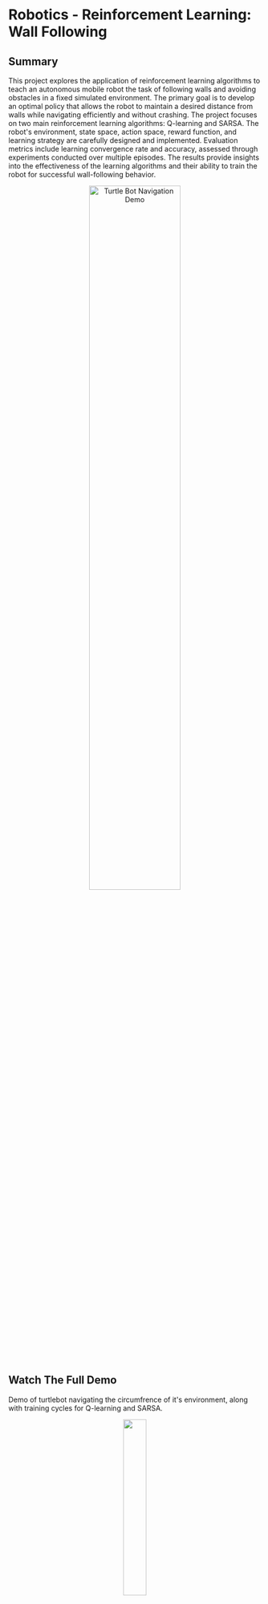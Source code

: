 # Robotics - Reinforcement Learning: Wall Following

## Summary

This project explores the application of reinforcement learning algorithms to teach an autonomous mobile robot the task of following walls and avoiding obstacles in a fixed simulated environment. The primary goal is to develop an optimal policy that allows the robot to maintain a desired distance from walls while navigating efficiently and without crashing. The project focuses on two main reinforcement learning algorithms: Q-learning and SARSA. The robot's environment, state space, action space, reward function, and learning strategy are carefully designed and implemented. Evaluation metrics include learning convergence rate and accuracy, assessed through experiments conducted over multiple episodes. The results provide insights into the effectiveness of the learning algorithms and their ability to train the robot for successful wall-following behavior.

<div style="text-align:center;">
  <img src="misc/images/demo.gif" alt="Turtle Bot Navigation Demo" width="60%">
</div>

## Watch The Full Demo

Demo of turtlebot navigating the circumfrence of it's environment, along with training cycles for Q-learning and SARSA.

<div style="text-align:center;">
  <a href="https://youtu.be/Ce2aRc1InvM" target="_blank"><img src="misc/images/demo_thumbnail.png" width="30%"></a>
</div>

Full report can be found in [reports/RL_For_Wall_Following_Report.pdf](reports/RL_For_Wall_Following_Report.pdf)

## Problem Formalism

Wall following, a fundamental behavior in mobile robotics, requires the robot to circumnavigate its environment while adhering to the topology of the surrounding walls. Successful wall following involves striking a delicate balance between speed and safety: moving too close to the wall risks collisions, while straying too far may lead to disorientation and loss of navigation reference.

The navigation task is formalized as follows: the robot is tasked with continuously moving forward while keeping a desired distance, $d_w$, from adjacent walls. This desired distance serves as a critical parameter, ensuring the robot maintains a balance between proximity to walls for efficient traversal and distance to prevent collisions. The optimal policy, defined by a mapping from states to control actions, dictates that the robot should maintain its distance from the wall at each time step without deviating from its forward trajectory or encountering obstacles.

To simplify the learning problem and focus on algorithm development, we employ a single static environment during training. This environment provides a controlled setting for the robot to learn navigation behaviors without the complexities introduced by stochastic elements. By isolating the navigation task to a fixed environment, we can systematically explore and evaluate reinforcement learning algorithms to teach the robot effective wall-following behavior.

<div style="text-align:center;">
  <img src="misc/images/envImage.png" alt="drawing" width="50%"/>
</div>

## TurtleBot 3 Waffle Pi Overview

The project utilizes the TurtleBot 3 Waffle Pi model within the Gazebo simulation environment. The TurtleBot 3 is a widely used and versatile mobile robot platform, known for its compact size and agility.

<div style="text-align:center;">
    <img src="misc/images/turtlebot.png" alt="TurtleBot 3 Waffle Pi Image" width="30%">
</div>

## Specifications

- **Dimensions:** The TurtleBot 3 is compact and agile, with dimensions suitable for navigating through various indoor environments.
- **Sensor Suite:** Equipped with a range of sensors including a LiDAR sensor for mapping and navigation, and a camera for visual perception.
- **Control System:** Utilizes a ROS (Robot Operating System) based control system, allowing for seamless integration with other ROS-based software packages.
- **Drive System:** The robot features differential drive for precise maneuverability and control.
- **Payload Capacity:** Capable of carrying additional payloads for various applications such as sensor modules or manipulators.

## Design Parameters

## States

States represent the current situation or configuration of the environment as perceived by the agent's sensors. In this project, states are defined by the tuples containing information about the distances measured by LiDAR sensors in different directions relative to the robot's position. These states provide essential context for the agent to make decisions about its next action.

States are defined as tuples consisting of four components, representing the status of each direction perceived by the LiDAR sensor:

```
state <-- (right status, front status, left status, right diagonal status)
```

Each direction's status is determined by the minimum LiDAR distance observed over specific angular intervals. The observation ranges for each direction are defined as follows:

| Direction       | Range       |
|-----------------|-------------|
| Right           | [245, 355]  |
| Front           | [-30, 30]   |
| Left            | [55, 125]   |
| Right Diagonal  | [265, 359]  |


These ranges help capture the immediate surroundings of the robot from various perspectives.

The minimum distance reading in each direction is then discretized into a finite set based on predefined thresholds:

| Right Status | Front Status | Left Status | Righ Diagonal |
|--------------|--------------|-------------|---------------|
|close [0, 0.35]|close [0, 0.5]|close [0, 0.6]|close [0, 0.85]|
|tilted close [0.35, 0.9 * d_w]|medium [0.5, 0.75]|far [0.6, 20]|far [0.85, 20]|
|good [0.9 * d_w, 1.1 * d_w]|far [0.75, 20]| | |
|tilted far [1.1 * d_w, 1.5 * d_w]| | | |
|far 1.5 * d_w, 20]| | | |



<div style="text-align:center;">
    <img src="misc/images/stateSpaceImage.png" alt="drawing" width="50%"/>
</div>


A single state is some combination of each of the directional status's.
And so there are

    |S| = 5 X 3 X 2 X 2 = 60 states



## Actions

In the reinforcement learning framework, the action space \( A \) comprises a set of control inputs that dictate the velocity of the robot. Each state in the environment corresponds to a single action from this action space. The robot's controller adjusts its velocity based on the selected action, enabling it to navigate the environment effectively.

### Available Actions

The following actions are available in the action space:

- **Straight**: This action instructs the robot to continue moving forward without any angular adjustments. It maintains the current heading of the robot.
  
- **Slight Left**: The robot executes a slight left turn, adjusting its trajectory to the left while maintaining forward motion. This action is useful for navigating gentle curves in the environment.

- **Hard Left**: With this action, the robot executes a more pronounced left turn, deviating significantly from its current heading to navigate sharper turns or obstacles on the left side.

- **Slight Right**: Similar to the slight left action, this command instructs the robot to execute a gentle right turn while continuing to move forward.

- **Hard Right**: The robot executes a substantial right turn, deviating significantly to the right from its current trajectory. This action is useful for navigating obstacles or sharp turns on the right side.

### Velocity Adjustment

Each action in the action space corresponds to a specific velocity profile, determining the speed and direction of the robot's movement. The controller translates the selected action into appropriate velocity commands, ensuring smooth and responsive navigation in the environment.

By selecting an appropriate action for each state, the reinforcement learning model guides the robot towards achieving its objectives while navigating safely and efficiently.

## Rewards

In the reinforcement learning framework employed for this project, both intrinsic and extrinsic rewards are utilized to guide the learning process of the autonomous robot. These rewards are tailored to encourage behaviors that facilitate safe and efficient navigation within the simulated environment.

### Extrinsic Reward

The extrinsic reward mechanism is based on the literal distance, \( d \), between the robot and the wall on its right side, denoted as \( d_w \). This reward system aims to incentivize the robot to maintain a fixed distance \( d_w \) from the wall, promoting smooth wall-following behavior. The extrinsic reward function employs a graduated approach, providing higher rewards for maintaining the desired distance and imposing penalties for deviating from it.

### Intrinsic Reward

Complementing the extrinsic reward, the intrinsic reward mechanism serves to discourage the adoption of risky actions by the robot. For instance, excessively rapid turns are penalized to deter erratic behavior that could lead to collisions or instability. By incorporating intrinsic rewards, the reinforcement learning algorithm learns to prioritize actions that strike a balance between efficiency and safety, fostering robust navigation strategies.

The combined use of intrinsic and extrinsic rewards creates a reinforcement signal that guides the robot's decision-making process, encouraging behaviors conducive to effective navigation while mitigating potential risks. This approach ensures that the autonomous agent learns to navigate the environment skillfully, adaptively adjusting its actions to achieve the desired objectives while maintaining safety and stability.

## Evaluation of Success

The success of the reinforcement learning algorithm is evaluated based on two key metrics: learning convergence rate and accuracy. These metrics offer insights into the effectiveness and efficiency of the learning process, shedding light on the algorithm's ability to acquire and generalize knowledge from the training environment.

### Learning Convergence Rate

The learning convergence rate measures the speed at which the algorithm converges to an acceptable policy. This is determined by analyzing the ratio of steps where the algorithm encounters a known state and selects the correct action, compared to the total number of epochs. A faster convergence speed indicates that the learning strategy is capable of acquiring satisfactory behaviors with fewer training cycles, demonstrating efficiency in learning from the environment.

### Accuracy

Accuracy refers to the quality of the learned policy produced by the reinforcement learning algorithm. It is assessed by selecting a subset of states with known 'best' actions and evaluating the algorithm's ability to consistently choose the correct actions in these states. A higher accuracy indicates that the learning strategy is capable of discovering a high-quality policy that aligns well with the desired behavior. 

By analyzing both the learning convergence rate and accuracy, the effectiveness and quality of the learned policy can be comprehensively evaluated, providing valuable insights into the performance and capabilities of the reinforcement learning algorithm.


## Table Of Contents

- ros-packages/wallfollowing/launch/wallfollow.launch
  - Launch file containing model and world information

- ros-packages/wallfollowing/src/q_learning.py
  - Primary navigation software.
        - Is used to train new RL models, either using SARSA or Q learning
        - Demos Q tables in simulation

- ros-packages/wallfollowing/src/models/Optimal_Q_Table_TD.JSON
  - The best Q table for Temporal Difference Learning (try demoing)

- ros-packages/wallfollowing/src/models/Optimal_Q_TABLE_SARSA.JSON
  - The best Q table for SARSA learning (try demoing)

- ros-packages/wallfollowing/src/models/known_states_tracker.JSON
  - List of states and actions that are used to track the behavior during training.
  - Informs the learning convergence plots.

- ros-packages/wallfollowing/src/models/Test_Q_table.JSON
  - File placeholder for training throwaway Q tables (You can write over this)

## Run Setup Files

First in its own terminal start the launch file.

```console
roslaunch wallfollowing wallfollow.launch
```

If this throws an error, you may need to resource the terminal

```console
cd catkin_ws
source devel/setup.bash
roslaunch wallfollowing wallfollow.launch
```

## Navigation Software

The file

```console
/src/q_learning.py
```

Here you can train a new model, or demo a pre-saved Q table (behavior)

Run

```console
rosrun wallfollowing q_learning.py --help
```

For more information about how to start training/testing cycles.

## Training a new RL model

The simplest way to train a new model is with

```console
rosrun wallfollowing q_learning.py --train
```

This will launch a training cycle with all default parameters.  
However, it is more useful to specify some of your own parameters.  
Try running,

```console
rosrun wallfollowing q_learning.py --train --num_epocs=100 --out_filename Test_Q_table --plot_out_file 'Default Plots' --strategy 'Temporal Difference'
```

This will launch a training cycle for 100 episodes, and save the final q table to the file 'Test_Q_table'  
Note, all files are saved to the file location where the .py script is running and will write over any existing files. (Run carefully)  
Code Breakdown  

- num_epocs  <---- Number of episodes in a learning cycle
- out_filename <---- File name to save Q table
- plot_out_file  <---- file name to save convergence plots
- strategy <---- this is a mode section that can be 'Temporal Difference' or 'SARSA'

## Testing a model

Here the behavior of a Q table is tested in simulation,  
The Q table is note updated during this mode.  
The fastest way to demo a Q table is to run,

```console
rosrun wallfollowing q_learning.py --demo
```

This will automatically select the optimal Q table for temporal difference and demo it over 25 cycles.  
However, you can also select a different Q table.  
run

```console
rosrun wallfollowing q_learning.py --demo --in_filename 'Optimal_Q_Table_TD'
```

to demo the the best Q table for temporal difference  
Run

```console
rosrun wallfollowing q_learning.py --demo --in_filename 'Optimal_Q_Table_SARSA'
```

I think the SARSA Q table has better performance.  
to demo the best Q table for SARSA  
Finally, run

```console
rosrun wallfollowing q_learning.py --demo --in_filename 'Test_Q_table'
```

to demo the Q table you made in the previous section.

## Connecting to the Robot (Turtlebot 3 Waffle Pi)

Ensure the following is installed

```console
sudo apt-get install ros-kinetic-dynamixel-sdk
sudo apt-get install ros-kinetic-turtlebot3-msgs
sudo apt-get install ros-kinetic-turtlebot3
```

Export the waffle pi model,

```console
echo "export TURTLEBOT3_MODEL=waffle_pi" >> ~/.bashrc
```

SSH into the robot in its own terminal.

```console
ssh ubuntu@192.168.9.{Robot Number}
```

Or turtlebot 1 and 2,

```console
ssh pi@192.168.9.{Robot Number}
```

Next, run the bring up software,

```console
roslaunch turtlebot3_bringup turtlebot3_robot.launch
```

In a new terminal  
Find your wifi IP address under inet Addr, ###.###.#.###

```console
ifconfig
```

Update ./bashrc with the correct ROS master IP

```console
vim ~/.bashrc
```

The last line has the form,

```console
export ROS_MASTER_URI=http://192.168.9.{Robot Number}:11311
export ROS_HOSTNAME={Your Computers Host IP}
```

For help with vim, see the help with vim section.  
After updating and saving ~/.bashrc, source the terminal

```console
source ~/.bashrc
```

You can try to teleop the robot with,

```console
roslaunch turtlebot3_teleop turtlebot3_teleop_key.launch
```

Or run the navigation software by following the next section.

## Running on the robot

After connecting to the ROS master on the robot, run the command,

```console
rosrun wallfollowing q_learning.py --robot --in_filename Optimal_Q_Table_SARSA
```

For best result, place robot near a wall before starting.

## Troubleshooting

It is likely you will need to resource every terminal you enter.

```console
cd catkin_ws
source devel/setup.bash
```

## Help With VIM

Start by entering insert mode by pressing 'I'.  
Make the necessary changes to the document.  
To save, press,  
'esc'  
':'  
'wq'  
Then press 'enter'  
The document is now saved, don't forget to resource the terminal after.
